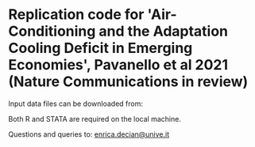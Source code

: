 # Replication code for 'Air-Conditioning and the Adaptation Cooling Deficit in Emerging Economies', Pavanello et al 2021 (Nature Communications in review)

Input data files can be downloaded from: 

Both R and STATA are required on the local machine.

Questions and queries to: enrica.decian@unive.it

